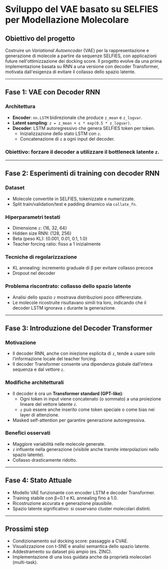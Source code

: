 # Sviluppo del VAE basato su SELFIES per Modellazione Molecolare

## Obiettivo del progetto
Costruire un *Variational Autoencoder* (VAE) per la rappresentazione e generazione di molecole a partire da sequenze SELFIES, con applicazioni future nell'ottimizzazione dei docking score. Il progetto evolve da una prima implementazione basata su RNN a una versione con decoder Transformer, motivata dall'esigenza di evitare il collasso dello spazio latente.

---

## Fase 1: VAE con Decoder RNN

### Architettura
- **Encoder**: `nn.LSTM` bidirezionale che produce `z_mean` e `z_logvar`.
- **Latent sampling**: `z = z_mean + ε * exp(0.5 * z_logvar)`.
- **Decoder**: LSTM autoregressivo che genera SELFIES token per token.
  - Inizializzazione dello stato LSTM con `z`.
  - Concatenazione di `z` a ogni input del decoder.

### Obiettivo: forzare il decoder a utilizzare il bottleneck latente `z`.

---

## Fase 2: Esperimenti di training con decoder RNN

### Dataset
- Molecole convertite in SELFIES, tokenizzate e numerizzate.
- Split train/validation/test e padding dinamico via `collate_fn`.

### Hiperparametri testati
- Dimensione `z`: {16, 32, 64}
- Hidden size RNN: {128, 256}
- Beta (peso KL): {0.001, 0.01, 0.1, 1.0}
- Teacher forcing ratio: fisso a 1 inizialmente

### Tecniche di regolarizzazione
- KL annealing: incremento graduale di β per evitare collasso precoce
- Dropout nel decoder

### Problema riscontrato: **collasso dello spazio latente**
- Analisi dello spazio `z` mostrava distribuzioni poco differenziate.
- Le molecole ricostruite risultavano simili tra loro, indicando che il decoder LSTM ignorava `z` durante la generazione.

---

## Fase 3: Introduzione del Decoder Transformer

### Motivazione
- Il decoder RNN, anche con iniezione esplicita di `z`, tende a usare solo l’informazione locale del teacher forcing.
- Il decoder Transformer consente una dipendenza globale dall’intera sequenza e dal vettore `z`.

### Modifiche architetturali
- Il decoder è ora un **Transformer standard (GPT-like)**:
  - Ogni token in input viene concatenato (o sommato) a una proiezione lineare del vettore latente `z`.
  - `z` può essere anche inserito come token speciale o come bias nei layer di attenzione.
- Masked self-attention per garantire generazione autoregressiva.

### Benefici osservati
- Maggiore variabilità nelle molecole generate.
- `z` influente nella generazione (visibile anche tramite interpolazioni nello spazio latente).
- Collasso drasticamente ridotto.

---

## Fase 4: Stato Attuale

- Modello VAE funzionante con encoder LSTM e decoder Transformer.
- Training stabile con β=0.1 e KL annealing fino a 1.0.
- Ricostruzione accurata e generazione plausibile.
- Spazio latente significativo: si osservano cluster molecolari distinti.

---

## Prossimi step

- Condizionamento sul docking score: passaggio a CVAE.
- Visualizzazione con t-SNE e analisi semantica dello spazio latente.
- Addestramento su dataset più ampio (es. ZINC).
- Implementazione di una loss guidata anche da proprietà molecolari (multi-task).

